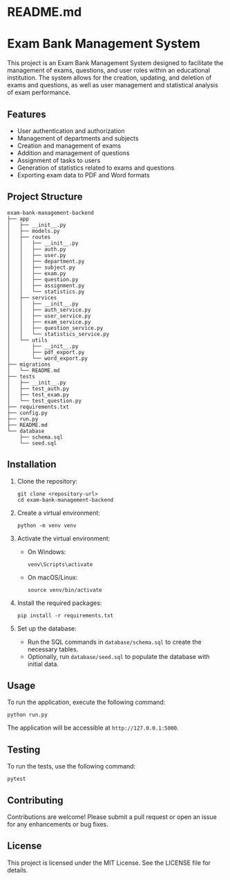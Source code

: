 # README.md

# Exam Bank Management System

This project is an Exam Bank Management System designed to facilitate the management of exams, questions, and user roles within an educational institution. The system allows for the creation, updating, and deletion of exams and questions, as well as user management and statistical analysis of exam performance.

## Features

- User authentication and authorization
- Management of departments and subjects
- Creation and management of exams
- Addition and management of questions
- Assignment of tasks to users
- Generation of statistics related to exams and questions
- Exporting exam data to PDF and Word formats

## Project Structure

```
exam-bank-management-backend
├── app
│   ├── __init__.py
│   ├── models.py
│   ├── routes
│   │   ├── __init__.py
│   │   ├── auth.py
│   │   ├── user.py
│   │   ├── department.py
│   │   ├── subject.py
│   │   ├── exam.py
│   │   ├── question.py
│   │   ├── assignment.py
│   │   └── statistics.py
│   ├── services
│   │   ├── __init__.py
│   │   ├── auth_service.py
│   │   ├── user_service.py
│   │   ├── exam_service.py
│   │   ├── question_service.py
│   │   └── statistics_service.py
│   └── utils
│       ├── __init__.py
│       ├── pdf_export.py
│       └── word_export.py
├── migrations
│   └── README.md
├── tests
│   ├── __init__.py
│   ├── test_auth.py
│   ├── test_exam.py
│   └── test_question.py
├── requirements.txt
├── config.py
├── run.py
├── README.md
└── database
    ├── schema.sql
    └── seed.sql
```

## Installation

1. Clone the repository:
   ```
   git clone <repository-url>
   cd exam-bank-management-backend
   ```

2. Create a virtual environment:
   ```
   python -m venv venv
   ```

3. Activate the virtual environment:
   - On Windows:
     ```
     venv\Scripts\activate
     ```
   - On macOS/Linux:
     ```
     source venv/bin/activate
     ```

4. Install the required packages:
   ```
   pip install -r requirements.txt
   ```

5. Set up the database:
   - Run the SQL commands in `database/schema.sql` to create the necessary tables.
   - Optionally, run `database/seed.sql` to populate the database with initial data.

## Usage

To run the application, execute the following command:
```
python run.py
```

The application will be accessible at `http://127.0.0.1:5000`.

## Testing

To run the tests, use the following command:
```
pytest
```

## Contributing

Contributions are welcome! Please submit a pull request or open an issue for any enhancements or bug fixes.

## License

This project is licensed under the MIT License. See the LICENSE file for details.